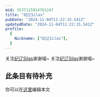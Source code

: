 ```yaml
---
mid: 3537115914701247
title: "纪辽Silas"
pubDate: "2024-11-04T11:22:15.541Z"
updatedDate: "2024-11-04T11:22:15.541Z"
profile:
  {
    Nickname: ["纪辽Silas"],
  }
---
```


关注[纪辽Silas](https://space.bilibili.com/3537115914701247)谢谢喵~ 关注[纪辽Silas](https://space.bilibili.com/3537115914701247)谢谢喵~

## 此条目有待补充
你可以在[这里](https://github.com/Yuhanawa/VTuber.ICU/edit/master/src/content/v/纪辽Silas/index.md)编辑本文
